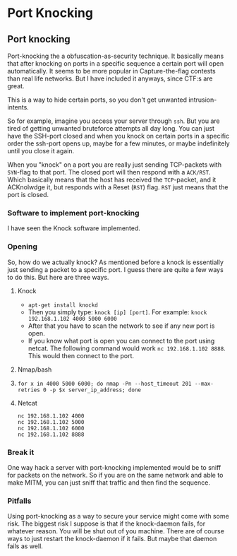 # Port Knocking

## Port knocking <a id="port-knocking"></a>

Port-knocking the a obfuscation-as-security technique. It basically means that after knocking on ports in a specific sequence a certain port will open automatically. It seems to be more popular in Capture-the-flag contests than real life networks. But I have included it anyways, since CTF:s are great.

This is a way to hide certain ports, so you don't get unwanted intrusion-intents.

So for example, imagine you access your server through `ssh`. But you are tired of getting unwanted bruteforce attempts all day long. You can just have the SSH-port closed and when you knock on certain ports in a specific order the ssh-port opens up, maybe for a few minutes, or maybe indefinitely until you close it again.

When you "knock" on a port you are really just sending TCP-packets with `SYN`-flag to that port. The closed port will then respond with a `ACK/RST`. Which basically means that the host has received the `TCP`-packet, and it ACKnolwdge it, but responds with a Reset \(`RST`\) flag. `RST` just means that the port is closed.

### Software to implement port-knocking <a id="software-to-implement-port-knocking"></a>

I have seen the Knock software implemented.

### Opening <a id="opening"></a>

So, how do we actually knock? As mentioned before a knock is essentially just sending a packet to a specific port. I guess there are quite a few ways to do this. But here are three ways.

1. Knock
   * `apt-get install knockd`
   * Then you simply type: `knock [ip] [port]`. For example: `knock 192.168.1.102 4000 5000 6000`
   * After that you have to scan the network to see if any new port is open.
   * If you know what port is open you can connect to the port using netcat. The following command would work `nc 192.168.1.102 8888`. This would then connect to the port.
2. Nmap/bash
3. `for x in 4000 5000 6000; do nmap -Pn --host_timeout 201 --max-retries 0 -p $x server_ip_address; done`
4. Netcat

   ```text
   nc 192.168.1.102 4000
   nc 192.168.1.102 5000
   nc 192.168.1.102 6000
   nc 192.168.1.102 8888
   ```

### Break it <a id="break-it"></a>

One way hack a server with port-knocking implemented would be to sniff for packets on the network. So if you are on the same network and able to make MITM, you can just sniff that traffic and then find the sequence.

### Pitfalls <a id="pitfalls"></a>

Using port-knocking as a way to secure your service might come with some risk. The biggest risk I suppose is that if the knock-daemon fails, for whatever reason. You will be shut out of you machine. There are of course ways to just restart the knock-daemon if it fails. But maybe that daemon fails as well.

